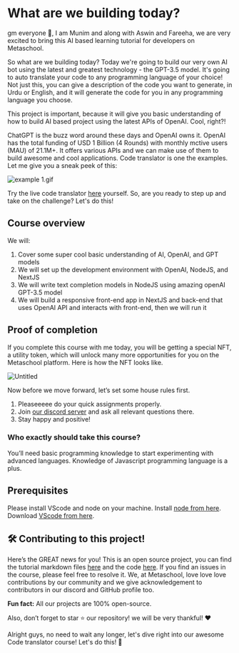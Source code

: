 # What are we building today?

gm everyone 🌈, I am Munim and along with Aswin and Fareeha, we are very excited to bring this AI based learning tutorial for developers on Metaschool.

So what are we building today? Today we're going to build our very own AI bot using the latest and greatest technology - the GPT-3.5 model. It's going to auto translate your code to any programming language of your choice! Not just this, you can give a description of the code you want to generate, in Urdu or English, and it will generate the code for you in any programming language you choose.

This project is important, because it will give you basic understanding of how to build AI based project using the latest APIs of OpenAI. Cool, right?!

ChatGPT is the buzz word around these days and OpenAI owns it. OpenAI has the total funding	of USD 1 Billion (4 Rounds) with monthly mctive users (MAU)	of 21.1M+. It offers various APIs and we can make use of them to build awesome and cool applications. Code translator is one the examples. Let me give you a sneak peek of this:

![example 1.gif](https://github.com/0xmetaschool/Learning-Projects/raw/code-translator-course/Code%20Translator%20-%20Translate%20Your%20Code%20to%20Any%20Other%20/1.%20Ready%2C%20Set%2C%20Build!/What%E2%80%99s%20Up%20d9f71f7945774aa5bb014c1ea4566a75/example_1.gif)

Try the live code translator [here](https://main--mellow-granita-e0a938.netlify.app/) yourself.
So, are you ready to step up and take on the challenge? Let's do this!

## Course overview

We will:

1. Cover some super cool basic understanding of AI, OpenAI, and GPT models
2. We will set up the development environment with OpenAI, NodeJS, and NextJS
3. We will write text completion models in NodeJS using amazing openAI GPT-3.5 model
4. We will build a responsive front-end app in NextJS and back-end that uses OpenAI API and interacts with front-end, then we will run it

## Proof of completion

If you complete this course with me today, you will be getting a special NFT, a utility token, which will unlock many more opportunities for you on the Metaschool platform. Here is how the NFT looks like.

![Untitled](https://s3-us-west-2.amazonaws.com/secure.notion-static.com/fd7510c6-4c65-4b4f-a5d7-2e83e53b809c/Untitled.gif)

Now before we move forward, let’s set some house rules first.
1. Pleaseeeee do your quick assignments properly. 
2. Join [our discord server](https://discord.gg/vbVMUwXWgc) and ask all relevant questions there.
3. Stay happy and positive!

### Who exactly should take this course?
You’ll need basic programming knowledge to start experimenting with advanced languages. Knowledge of Javascript programming language is a plus.

## Prerequisites
Please install VScode and node on your machine. Install [node from here](https://nodejs.org/en/). Download [VScode from here](https://code.visualstudio.com/).


## 🛠 Contributing to this project!

Here’s the GREAT news for you! This is an open source project, you can find the tutorial markdown files [here](https://github.com/0xmetaschool/Learning-Projects/tree/b0030e3284018e8b7ce45c1f0981ac37d2f7fc21/Write%20Your%20First%20Smart%20Contract%20on%20Flow%20Blockchain) and the code [here](https://github.com/0xmetaschool/Mint-Elon-Must-NFT). If you find an issues in the course, please feel free to resolve it.
We, at Metaschool, love love love contributions by our community and we give acknowledgement to contributors in our discord and GitHub profile too.

**Fun fact:** All our projects are 100% open-source.

Also, don’t forget to star ⭐️ our repository! we will be very thankful! ♥️

Alright guys, no need to wait any longer, let's dive right into our awesome Code translator course! Let's do this! 🙌
